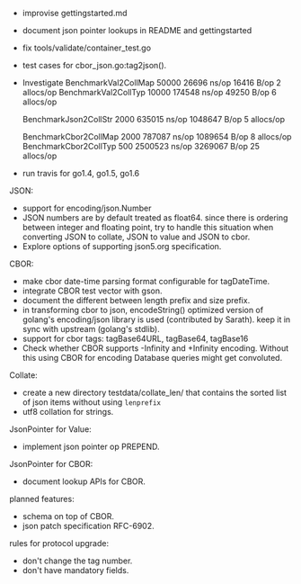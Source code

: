 * improvise gettingstarted.md
* document json pointer lookups in README and gettingstarted
* fix tools/validate/container_test.go
* test cases for cbor_json.go:tag2json().
* Investigate
    BenchmarkVal2CollMap       50000   26696 ns/op  16416 B/op   2 allocs/op
    BenchmarkVal2CollTyp       10000  174548 ns/op  49250 B/op   6 allocs/op

    BenchmarkJson2CollStr      2000    635015 ns/op   1048647 B/op    5 allocs/op

    BenchmarkCbor2CollMap      2000   787087 ns/op  1089654 B/op   8 allocs/op
    BenchmarkCbor2CollTyp       500  2500523 ns/op  3269067 B/op  25 allocs/op
* run travis for go1.4, go1.5, go1.6

JSON:

* support for encoding/json.Number
* JSON numbers are by default treated as float64. since there is ordering
  between integer and floating point, try to handle this situation when
  converting JSON to collate, JSON to value and JSON to cbor.
* Explore options of supporting json5.org specification.

CBOR:

* make cbor date-time parsing format configurable for tagDateTime.
* integrate CBOR test vector with gson.
* document the different between length prefix and size prefix.
* in transforming cbor to json, encodeString() optimized version of golang's
  encoding/json library is used (contributed by Sarath). keep it in sync with
  upstream (golang's stdlib).
* support for cbor tags: tagBase64URL, tagBase64, tagBase16
* Check whether CBOR supports -Infinity and +Infinity encoding. Without this
  using CBOR for encoding Database queries might get convoluted.

Collate:

* create a new directory testdata/collate_len/ that contains the sorted list of json
  items without using `lenprefix`
* utf8 collation for strings.

JsonPointer for Value:

* implement json pointer op PREPEND.

JsonPointer for CBOR:

* document lookup APIs for CBOR.

planned features:

* schema on top of CBOR.
* json patch specification RFC-6902.

rules for protocol upgrade:

* don't change the tag number.
* don't have mandatory fields.
